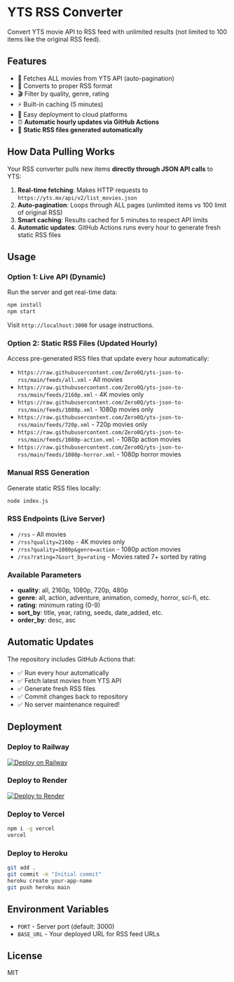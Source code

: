 # YTS RSS Converter

Convert YTS movie API to RSS feed with unlimited results (not limited to 100 items like the original RSS feed).

## Features

- 📡 Fetches ALL movies from YTS API (auto-pagination)
- 📰 Converts to proper RSS format
- 🎬 Filter by quality, genre, rating
- ⚡ Built-in caching (5 minutes)
- 🚀 Easy deployment to cloud platforms
- ⏰ **Automatic hourly updates via GitHub Actions**
- 📁 **Static RSS files generated automatically**

## How Data Pulling Works

Your RSS converter pulls new items **directly through JSON API calls** to YTS:

1. **Real-time fetching**: Makes HTTP requests to `https://yts.mx/api/v2/list_movies.json`
2. **Auto-pagination**: Loops through ALL pages (unlimited items vs 100 limit of original RSS)
3. **Smart caching**: Results cached for 5 minutes to respect API limits
4. **Automatic updates**: GitHub Actions runs every hour to generate fresh static RSS files

## Usage

### Option 1: Live API (Dynamic)
Run the server and get real-time data:
```bash
npm install
npm start
```

Visit `http://localhost:3000` for usage instructions.

### Option 2: Static RSS Files (Updated Hourly)
Access pre-generated RSS files that update every hour automatically:

- `https://raw.githubusercontent.com/Zero0Q/yts-json-to-rss/main/feeds/all.xml` - All movies
- `https://raw.githubusercontent.com/Zero0Q/yts-json-to-rss/main/feeds/2160p.xml` - 4K movies only
- `https://raw.githubusercontent.com/Zero0Q/yts-json-to-rss/main/feeds/1080p.xml` - 1080p movies only
- `https://raw.githubusercontent.com/Zero0Q/yts-json-to-rss/main/feeds/720p.xml` - 720p movies only
- `https://raw.githubusercontent.com/Zero0Q/yts-json-to-rss/main/feeds/1080p-action.xml` - 1080p action movies
- `https://raw.githubusercontent.com/Zero0Q/yts-json-to-rss/main/feeds/1080p-horror.xml` - 1080p horror movies

### Manual RSS Generation
Generate static RSS files locally:
```bash
node index.js
```

### RSS Endpoints (Live Server)

- `/rss` - All movies
- `/rss?quality=2160p` - 4K movies only
- `/rss?quality=1080p&genre=action` - 1080p action movies
- `/rss?rating=7&sort_by=rating` - Movies rated 7+ sorted by rating

### Available Parameters

- **quality**: all, 2160p, 1080p, 720p, 480p
- **genre**: all, action, adventure, animation, comedy, horror, sci-fi, etc.
- **rating**: minimum rating (0-9)
- **sort_by**: title, year, rating, seeds, date_added, etc.
- **order_by**: desc, asc

## Automatic Updates

The repository includes GitHub Actions that:
- ✅ Run every hour automatically
- ✅ Fetch latest movies from YTS API
- ✅ Generate fresh RSS files
- ✅ Commit changes back to repository
- ✅ No server maintenance required!

## Deployment

### Deploy to Railway
[![Deploy on Railway](https://railway.app/button.svg)](https://railway.app/template/your-template)

### Deploy to Render
[![Deploy to Render](https://render.com/images/deploy-to-render-button.svg)](https://render.com/deploy)

### Deploy to Vercel
```bash
npm i -g vercel
vercel
```

### Deploy to Heroku
```bash
git add .
git commit -m "Initial commit"
heroku create your-app-name
git push heroku main
```

## Environment Variables

- `PORT` - Server port (default: 3000)
- `BASE_URL` - Your deployed URL for RSS feed URLs

## License

MIT